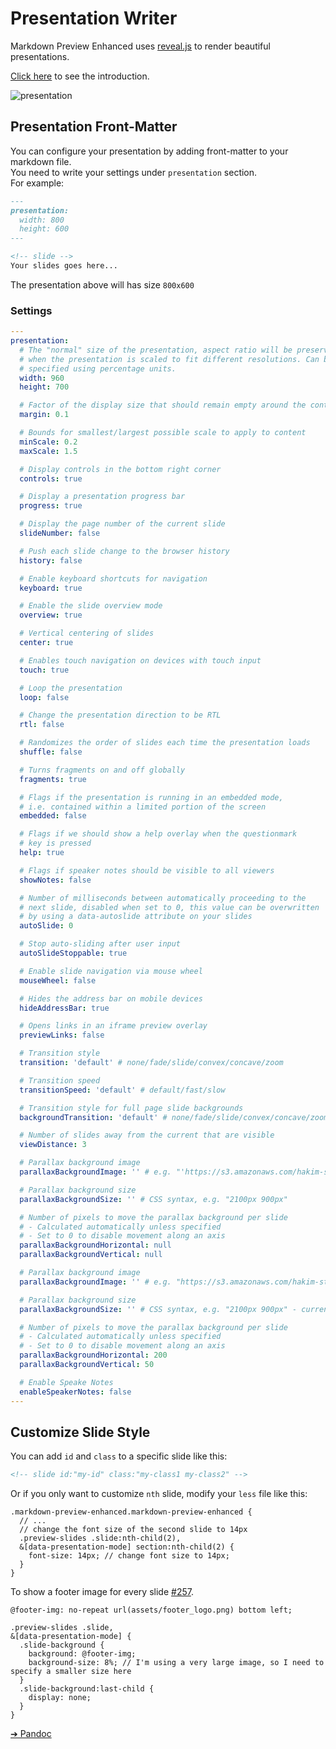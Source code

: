 # Presentation Writer  

Markdown Preview Enhanced uses [reveal.js](https://github.com/hakimel/reveal.js) to render beautiful presentations.

[Click here](https://rawgit.com/shd101wyy/markdown-preview-enhanced/master/docs/presentation-intro.html) to see the introduction.

![presentation](https://user-images.githubusercontent.com/1908863/26854512-141e87ae-4adc-11e7-8c48-f6e2970338a6.gif)


## Presentation Front-Matter
You can configure your presentation by adding front-matter to your markdown file.   
You need to write your settings under `presentation` section.  
For example:  
```markdown
---
presentation:
  width: 800
  height: 600
---

<!-- slide -->
Your slides goes here...
```   
The presentation above will has size `800x600`

### Settings  
```yaml
---
presentation:
  # The "normal" size of the presentation, aspect ratio will be preserved
  # when the presentation is scaled to fit different resolutions. Can be
  # specified using percentage units.
  width: 960
  height: 700

  # Factor of the display size that should remain empty around the content
  margin: 0.1

  # Bounds for smallest/largest possible scale to apply to content
  minScale: 0.2
  maxScale: 1.5

  # Display controls in the bottom right corner
  controls: true

  # Display a presentation progress bar
  progress: true

  # Display the page number of the current slide
  slideNumber: false

  # Push each slide change to the browser history
  history: false

  # Enable keyboard shortcuts for navigation
  keyboard: true

  # Enable the slide overview mode
  overview: true

  # Vertical centering of slides
  center: true

  # Enables touch navigation on devices with touch input
  touch: true

  # Loop the presentation
  loop: false

  # Change the presentation direction to be RTL
  rtl: false

  # Randomizes the order of slides each time the presentation loads
  shuffle: false

  # Turns fragments on and off globally
  fragments: true

  # Flags if the presentation is running in an embedded mode,
  # i.e. contained within a limited portion of the screen
  embedded: false

  # Flags if we should show a help overlay when the questionmark
  # key is pressed
  help: true

  # Flags if speaker notes should be visible to all viewers
  showNotes: false

  # Number of milliseconds between automatically proceeding to the
  # next slide, disabled when set to 0, this value can be overwritten
  # by using a data-autoslide attribute on your slides
  autoSlide: 0

  # Stop auto-sliding after user input
  autoSlideStoppable: true

  # Enable slide navigation via mouse wheel
  mouseWheel: false

  # Hides the address bar on mobile devices
  hideAddressBar: true

  # Opens links in an iframe preview overlay
  previewLinks: false

  # Transition style
  transition: 'default' # none/fade/slide/convex/concave/zoom

  # Transition speed
  transitionSpeed: 'default' # default/fast/slow

  # Transition style for full page slide backgrounds
  backgroundTransition: 'default' # none/fade/slide/convex/concave/zoom

  # Number of slides away from the current that are visible
  viewDistance: 3

  # Parallax background image
  parallaxBackgroundImage: '' # e.g. "'https://s3.amazonaws.com/hakim-static/reveal-js/reveal-parallax-1.jpg'"

  # Parallax background size
  parallaxBackgroundSize: '' # CSS syntax, e.g. "2100px 900px"

  # Number of pixels to move the parallax background per slide
  # - Calculated automatically unless specified
  # - Set to 0 to disable movement along an axis
  parallaxBackgroundHorizontal: null
  parallaxBackgroundVertical: null

  # Parallax background image
  parallaxBackgroundImage: '' # e.g. "https://s3.amazonaws.com/hakim-static/reveal-js/reveal-parallax-1.jpg"

  # Parallax background size
  parallaxBackgroundSize: '' # CSS syntax, e.g. "2100px 900px" - currently only pixels are supported (don't use % or auto)

  # Number of pixels to move the parallax background per slide
  # - Calculated automatically unless specified
  # - Set to 0 to disable movement along an axis
  parallaxBackgroundHorizontal: 200
  parallaxBackgroundVertical: 50

  # Enable Speake Notes
  enableSpeakerNotes: false
---
```


## Customize Slide Style
You can add `id` and `class` to a specific slide like this:   
```markdown
<!-- slide id:"my-id" class:"my-class1 my-class2" -->
```

Or if you only want to customize `nth` slide, modify your `less` file like this:   
```less
.markdown-preview-enhanced.markdown-preview-enhanced {
  // ...
  // change the font size of the second slide to 14px
  .preview-slides .slide:nth-child(2),
  &[data-presentation-mode] section:nth-child(2) {
    font-size: 14px; // change font size to 14px;  
  }
}
```

To show a footer image for every slide [#257](https://github.com/shd101wyy/markdown-preview-enhanced/issues/257).   

```less
@footer-img: no-repeat url(assets/footer_logo.png) bottom left;

.preview-slides .slide,
&[data-presentation-mode] {
  .slide-background {
    background: @footer-img;
    background-size: 8%; // I'm using a very large image, so I need to specify a smaller size here
  }
  .slide-background:last-child {
    display: none;
  }
}
```


[➔ Pandoc](pandoc.md)